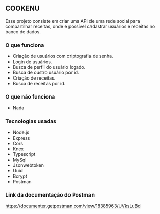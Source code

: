 ## COOKENU

Esse projeto consiste em criar uma API de uma rede social para compartilhar receitas, onde é possível cadastrar usuários e receitas no banco de dados.

### O que funciona

- Criação de usuários com criptografia de senha.
- Login de usuários.
- Busca de perfil do usuário logado.
- Busca de oustro usuário por id.
- Criação de receitas.
- Busca de receitas por id.

### O que não funciona

- Nada

### Tecnologias usadas

- Node.js
- Express
- Cors
- Knex
- Typescript
- MySql
- Jsonwebtoken
- Uuid
- Bcrypt
- Postman

### Link da documentação do Postman

https://documenter.getpostman.com/view/18385963/UVksLuBd